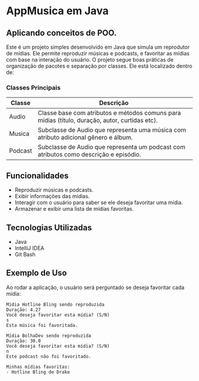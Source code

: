 # AppMusica em Java
## Aplicando conceitos de POO.

Este é um projeto simples desenvolvido em Java que simula um reprodutor de mídias. Ele permite reproduzir músicas e podcasts, e favoritar as mídias com base na interação do usuário.
O projeto segue boas práticas de organização de pacotes e separação por classes. Ele está localizado dentro de:
### Classes Principais
| Classe   | Descrição |
|----------|-----------|
| Audio  | Classe base com atributos e métodos comuns para mídias (título, duração, autor, curtidas etc). |
| Musica | Subclasse de Audio que representa uma música com atributo adicional gênero e álbum. |
| Podcast| Subclasse de Audio que representa um podcast com atributos como descrição e episódio. |

## Funcionalidades

- Reproduzir músicas e podcasts.
- Exibir informações das mídias.
- Interagir com o usuário para saber se ele deseja favoritar uma mídia.
- Armazenar e exibir uma lista de mídias favoritas.
  
## Tecnologias Utilizadas

- Java
- IntelliJ IDEA
- Git Bash 

## Exemplo de Uso

Ao rodar a aplicação, o usuário será perguntado se deseja favoritar cada mídia:

```
Mídia Hotline Bling sendo reproduzida
Duração: 4.27
Você deseja favoritar esta mídia? (S/N)
s
Esta música foi favoritada.

Mídia BolhaDev sendo reproduzida
Duração: 30.0
Você deseja favoritar esta mídia? (S/N)
n
Este podcast não foi favoritado.

Minhas mídias favoritas: 
- Hotline Bling de Drake

```
